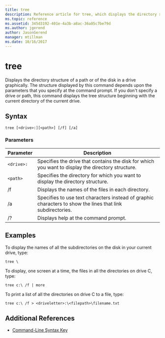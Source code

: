 ```yaml
---
title: tree
description: Reference article for tree, which displays the directory structure of a path, or of the disk in a drive, graphically.
ms.topic: reference
ms.assetid: 345d3192-401e-4a3b-a8ac-36a85c7be79d
ms.author: jgerend
author: JasonGerend
manager: mtillman
ms.date: 10/16/2017
---
```


# tree

Displays the directory structure of a path or of the disk in a drive graphically. The structure displayed by this command depends upon the parameters that you specify at the command prompt. If you don't specify a drive or path, this command displays the tree structure beginning with the current directory of the current drive.

## Syntax

```
tree [<drive>:][<path>] [/f] [/a]
```

### Parameters

| Parameter | Description |
|--|--|
| `<drive>:` | Specifies the drive that contains the disk for which you want to display the directory structure. |
| `<path>` | Specifies the directory for which you want to display the directory structure. |
| /f | Displays the names of the files in each directory. |
| /a | Specifies to use text characters instead of graphic characters to show the lines that link subdirectories. |
| /? | Displays help at the command prompt. |

## Examples

To display the names of all the subdirectories on the disk in your current drive, type:

```
tree \
```

To display, one screen at a time, the files in all the directories on drive C, type:

```
tree c:\ /f | more
```

To print a list of all the directories on drive C to a file, type:

```
tree c:\ /f > <driveletter>:\<filepath>\filename.txt
```

## Additional References

- [Command-Line Syntax Key](command-line-syntax-key.md)
